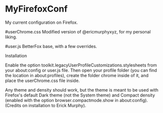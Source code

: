# MyFirefoxConf
My current configuration on Firefox.

#userChrome.css
Modified version of @ericmurphyxyz, for my personal liking.

#user.js
BetterFox base, with a few overrides.

Installation

Enable the option toolkit.legacyUserProfileCustomizations.stylesheets from your about:config or user.js file. Then open your profile folder (you can find the location in about:profiles), create the folder chrome inside of it, and place the userChrome.css file inside.

Any theme and density should work, but the theme is meant to be used with Firefox's default Dark theme (not the System theme) and Compact density (enabled with the option browser.compactmode.show in about:config).
(Credits on installation to Erick Murphy).

